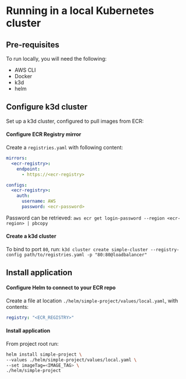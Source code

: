 # Running in a local Kubernetes cluster

## Pre-requisites

To run locally, you will need the following:

- AWS CLI
- Docker
- k3d
- helm

## Configure k3d cluster

Set up a k3d cluster, configured to pull images from ECR:

#### Configure ECR Registry mirror

Create a `registries.yaml` with following content:

```yaml
mirrors:
  <ecr-registry>:
    endpoint:
      - https://<ecr-registry>

configs:
  <ecr-registry>:
    auth:
      username: AWS
      password: <ecr-password>
```

Password can be retrieved: `aws ecr get login-password --region <ecr-region> | pbcopy`

#### Create a k3d cluster

To bind to port `80`, run: `k3d cluster create simple-cluster --registry-config path/to/registries.yaml -p "80:80@loadbalancer"`

## Install application

#### Configure Helm to connect to your ECR repo

Create a file at location `./helm/simple-project/values/local.yaml`, with contents:

```yaml
registry: "<ECR_REGISTRY>"
```

#### Install application
From project root run: 
```bash
helm install simple-project \
--values ./helm/simple-project/values/local.yaml \
--set imageTag=<IMAGE_TAG> \
./helm/simple-project
```


